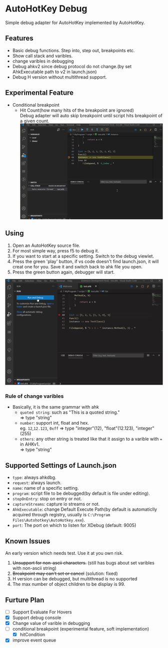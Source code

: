 # AutoHotKey Debug

Simple debug adapter for AutoHotKey implemented by AutoHotKey.

## Features

* Basic debug functions. Step into, step out, breakpoints etc.
* Show call stack and varibles.
* change varibles in debugging
* Debug ahkv2 since debug protocol do not change.(by set AhkExecutable path to v2 in launch.json)
* Debug H version without multithread support.

## Experimental Feature

* Conditional breakpoint
  * Hit Count(how many hits of the breakpoint are ignored)  
  Debug adapter will auto skip breakpoint until script hits breakpoint of a given count.
  ![Conditional breakpoint](images/hitBK.gif)

## Using

1. Open an AutoHotKey source file.
2. For most simple way, press f5 to debug it.
3. If you want to start at a specific setting. Switch to the debug viewlet.
4. Press the green 'play' button, if vs code doesn't find launch.json, it will creat one for you. Save it and switch back to ahk file you open.
5. Press the green button again, debugger will start.

![Debug](images/debug1.gif)

### Rule of change varibles

* Basically, it is the same grammar with ahk
  * `quoted string`: such as "This is a quoted string."  
     => type "string"
  * `number`: support int, float and hex.   
    eg. `12`,`12.123`, `0xff` => type "integer"(12), "float"(12.123), "integer"(255) 
  * `others`: any other string is treated like that it assign to a varible with `=` in AHKv1.  
    => type "string"

## Supported Settings of Launch.json

* `type`: always ahkdbg.
* `request`: always launch.
* `name`: name of a specific setting.
* `program`: script file to be debugged(by default is file under editing).
* `stopOnEntry`: stop on entry or not.
* `captureStreams`: capture io streams or not.
* `AhkExecutable`: change Default Execute Path(by default is automaticlly acquired through registry, usually is  `C:\Program Files\Autohotkey\AutoHotkey.exe`).
* `port`: The port on which to listen for XDebug (default: 9005)


## Known Issues

An early version which needs test. Use it at you own risk.
1. ~~Unsupport for non-ascii characters.~~ (still has bugs about set varibles with non-ascii string)
2. ~~Breakpoint may can't set or cancel~~ (solution: fixed)
3. H version can be debugged, but multithread is no supported
4. The max number of object children to be display is 99.

## Furture Plan

* [ ] Support Evaluate For Hovers
* [x] Support debug console
* [x] Change value of varible in debugging
* [ ] conditional breakpoint (experimental feature, soft implementation)
  * [x] hitCondition
* [x] improve event queue
